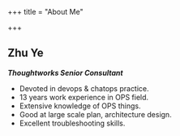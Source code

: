 +++
title = "About Me"

+++

## Zhu Ye

***Thoughtworks Senior Consultant***

- Devoted in devops & chatops practice.
- 13 years work experience in OPS field.
- Extensive knowledge of OPS things.
- Good at large scale plan, architecture design.
- Excellent troubleshooting skills.
